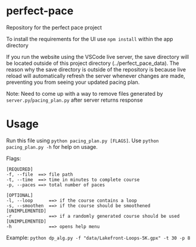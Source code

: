 # perfect-pace

Repository for the perfect pace project

To install the requirements for the UI use `npm install` within the app directory

If you run the website using the VSCode live server, the save directory will be located outside of this project directory (../perfect_pace_data). The reason why the save directory is outside of the repository is because live reload will automatically refresh the server whenever changes are made, preventing you from seeing your updated pacing plan.

Note: Need to come up with a way to remove files generated by `server.py`/`pacing_plan.py` after server returns response
# Usage

Run this file using `python pacing_plan.py [FLAGS]`. Use `python pacing_plan.py -h` for help on usage.

Flags:

```
[REQUIRED]
-f, --file  ==> file path
-t, --time  ==> time in minutes to complete course
-p, --paces ==> total number of paces

[OPTIONAL]
-l, --loop      ==> if the course contains a loop
-s, --smoothen  ==> if the course should be smoothened              [UNIMPLEMENTED]
-r              ==> if a randomly generated course should be used   [UNIMPLEMENTED]
-h              ==> opens help menu
```

Example: `python dp_alg.py -f "data/Lakefront-Loops-5K.gpx" -t 30 -p 8`
